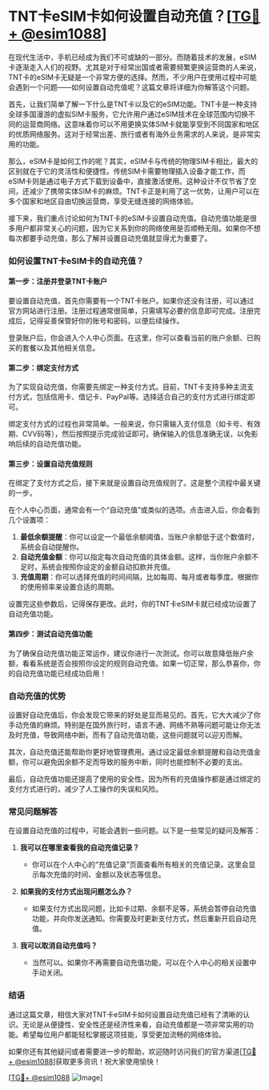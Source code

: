 # TNT卡eSIM卡如何设置自动充值？[[TG💪+ @esim1088](https://t.me/s/esim1088)]

在现代生活中，手机已经成为我们不可或缺的一部分。而随着技术的发展，eSIM卡逐渐走入人们的视野。尤其是对于经常出国或者需要频繁更换运营商的人来说，TNT卡的eSIM卡无疑是一个非常方便的选择。然而，不少用户在使用过程中可能会遇到一个问题——如何设置自动充值呢？这篇文章将详细为你解答这个问题。

首先，让我们简单了解一下什么是TNT卡以及它的eSIM功能。TNT卡是一种支持全球多国漫游的虚拟SIM卡服务，它允许用户通过eSIM技术在全球范围内切换不同的运营商网络。这意味着你可以不用更换实体SIM卡就能享受到不同国家和地区的优质网络服务。这对于经常出差、旅行或者有海外业务需求的人来说，是非常实用的功能。

那么，eSIM卡是如何工作的呢？其实，eSIM卡与传统的物理SIM卡相比，最大的区别就在于它的灵活性和便捷性。传统SIM卡需要物理插入设备才能工作，而eSIM卡则是通过电子方式下载到设备中，直接激活使用。这种设计不仅节省了空间，还减少了携带实体SIM卡的麻烦。TNT卡正是利用了这一优势，让用户可以在多个国家和地区自由切换运营商，享受无缝连接的网络体验。

接下来，我们重点讨论如何为TNT卡的eSIM卡设置自动充值。自动充值功能是很多用户都非常关心的问题，因为它关系到你的网络使用是否顺畅无阻。如果你不想每次都要手动充值，那么了解并设置自动充值就显得尤为重要了。

### 如何设置TNT卡eSIM卡的自动充值？

#### 第一步：注册并登录TNT卡账户

要设置自动充值，首先你需要有一个TNT卡账户。如果你还没有注册，可以通过官方网站进行注册。注册过程通常很简单，只需填写必要的信息即可完成。注册完成后，记得妥善保管好你的账号和密码，以便后续操作。

登录账户后，你会进入个人中心页面。在这里，你可以查看当前的账户余额、已购买的套餐以及其他相关信息。

#### 第二步：绑定支付方式

为了实现自动充值，你需要先绑定一种支付方式。目前，TNT卡支持多种主流支付方式，包括信用卡、借记卡、PayPal等。选择适合自己的支付方式进行绑定即可。

绑定支付方式的过程也非常简单。一般来说，你只需输入支付信息（如卡号、有效期、CVV码等），然后按照提示完成验证即可。确保输入的信息准确无误，以免影响后续的自动充值功能。

#### 第三步：设置自动充值规则

在绑定了支付方式之后，接下来就是设置自动充值规则了。这是整个流程中最关键的一步。

在个人中心页面，通常会有一个“自动充值”或类似的选项。点击进入后，你会看到几个设置项：

1. **最低余额提醒**：你可以设定一个最低余额阈值，当账户余额低于这个数值时，系统会自动提醒你。
2. **自动充值金额**：你可以指定每次自动充值的具体金额。这样，当你账户余额不足时，系统会按照你设定的金额自动扣款并充值。
3. **充值周期**：你可以选择充值的时间间隔，比如每周、每月或者每季度。根据你的使用频率来设置合适的周期。

设置完这些参数后，记得保存更改。此时，你的TNT卡eSIM卡就已经成功设置了自动充值功能。

#### 第四步：测试自动充值功能

为了确保自动充值功能正常运作，建议你进行一次测试。你可以故意降低账户余额，看看系统是否会按照你设定的规则自动充值。如果一切正常，那么恭喜你，你的自动充值功能已经成功启用！

### 自动充值的优势

设置好自动充值后，你会发现它带来的好处是显而易见的。首先，它大大减少了你手动充值的麻烦。特别是在国外旅行时，语言不通、网络不熟等问题可能让你无法及时充值，导致网络中断。而有了自动充值功能，这些问题就可以迎刃而解。

其次，自动充值还能帮助你更好地管理费用。通过设定最低余额提醒和自动充值金额，你可以避免因余额不足而导致的服务中断，同时也能控制不必要的支出。

最后，自动充值功能还提高了使用的安全性。因为所有的充值操作都是通过绑定的支付方式进行的，减少了人工操作的失误和风险。

### 常见问题解答

在设置自动充值的过程中，可能会遇到一些问题。以下是一些常见的疑问及解答：

1. **我可以在哪里查看我的自动充值记录？**
   - 你可以在个人中心的“充值记录”页面查看所有相关的充值记录。这里会显示每次充值的时间、金额以及状态等信息。

2. **如果我的支付方式出现问题怎么办？**
   - 如果支付方式出现问题，比如卡过期、余额不足等，系统会暂停自动充值功能，并向你发送通知。你需要及时更新支付方式，然后重新开启自动充值。

3. **我可以取消自动充值吗？**
   - 当然可以。如果你不再需要自动充值功能，可以在个人中心的相关设置中手动关闭。

### 结语

通过这篇文章，相信大家对TNT卡eSIM卡如何设置自动充值已经有了清晰的认识。无论是从便捷性、安全性还是经济性来看，自动充值都是一项非常实用的功能。希望每位用户都能轻松掌握这项技能，享受更加流畅的网络体验。

如果你还有其他疑问或者需要进一步的帮助，欢迎随时访问我们的官方渠道[[TG💪+ @esim1088](https://t.me/s/esim1088)]获取更多资讯！祝大家使用愉快！

[[TG💪+ @esim1088](https://t.me/s/esim1088) ![Image](https://i.postimg.cc/4NQfJmqS/Snipaste-2025-05-13-00-14-12.png)]